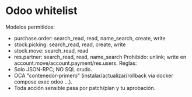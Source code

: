 # Odoo whitelist
Modelos permitidos:
- purchase.order: search_read, read, name_search, create, write
- stock.picking: search_read, read, create, write
- stock.move: search_read, read
- res.partner: search_read, read, name_search
Prohibido: unlink; write en account.move/account.payment/res.users.
Reglas:
- Solo JSON-RPC; NO SQL crudo.
- OCA "contenedor-primero" (instalar/actualizar/rollback vía docker compose exec odoo ...).
- Toda acción sensible pasa por patch/plan y tu aprobación.
